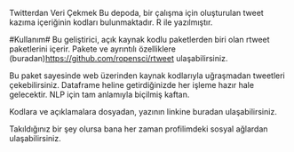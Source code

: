 Twitterdan Veri Çekmek
Bu depoda, bir çalışma için oluşturulan tweet kazıma içeriğinin kodları bulunmaktadır. R ile yazılmıştır.

#Kullanım# Bu geliştirici, açık kaynak kodlu paketlerden biri olan rtweet paketlerini içerir. Pakete ve ayrıntılı özelliklere (buradan)https://github.com/ropensci/rtweet ulaşabilirsiniz.

Bu paket sayesinde web üzerinden kaynak kodlarıyla uğraşmadan tweetleri çekebilirsiniz. Dataframe heline getirdiğinizde her işleme hazır hale gelecektir. NLP için tam anlamıyla biçilmiş kaftan.

Kodlara ve açıklamalara dosyadan, yazının linkine buradan ulaşabilirsiniz.

Takıldığınız bir şey olursa bana her zaman profilimdeki sosyal ağlardan ulaşabilirsiniz.
